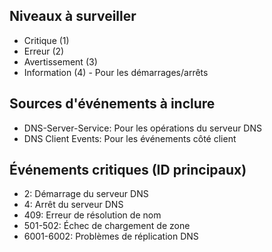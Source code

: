 ## Niveaux à surveiller
- Critique (1)
- Erreur (2)
- Avertissement (3)
- Information (4) - Pour les démarrages/arrêts
## Sources d'événements à inclure
- DNS-Server-Service: Pour les opérations du serveur DNS
- DNS Client Events: Pour les événements côté client

## Événements critiques (ID principaux)
- 2: Démarrage du serveur DNS
- 4: Arrêt du serveur DNS
- 409: Erreur de résolution de nom
- 501-502: Échec de chargement de zone
- 6001-6002: Problèmes de réplication DNS
